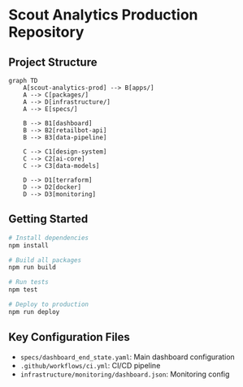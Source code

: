 # Scout Analytics Production Repository

## Project Structure
```mermaid
graph TD
    A[scout-analytics-prod] --> B[apps/]
    A --> C[packages/]
    A --> D[infrastructure/]
    A --> E[specs/]
    
    B --> B1[dashboard]
    B --> B2[retailbot-api]
    B --> B3[data-pipeline]
    
    C --> C1[design-system]
    C --> C2[ai-core]
    C --> C3[data-models]
    
    D --> D1[terraform]
    D --> D2[docker]
    D --> D3[monitoring]
```

## Getting Started
```bash
# Install dependencies
npm install

# Build all packages
npm run build

# Run tests
npm test

# Deploy to production
npm run deploy
```

## Key Configuration Files
- `specs/dashboard_end_state.yaml`: Main dashboard configuration
- `.github/workflows/ci.yml`: CI/CD pipeline
- `infrastructure/monitoring/dashboard.json`: Monitoring config
